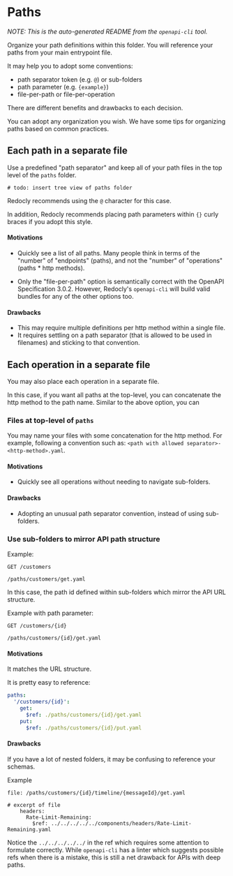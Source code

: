 # Paths

_NOTE: This is the auto-generated README from the `openapi-cli` tool._

Organize your path definitions within this folder.  You will reference your paths from your main entrypoint file.

It may help you to adopt some conventions:

* path separator token (e.g. `@`) or sub-folders
* path parameter (e.g. `{example}`)
* file-per-path or file-per-operation

There are different benefits and drawbacks to each decision.

You can adopt any organization you wish.  We have some tips for organizing paths based on common practices.

## Each path in a separate file

Use a predefined "path separator" and keep all of your path files in the top level of the `paths` folder.

```
# todo: insert tree view of paths folder
```

Redocly recommends using the `@` character for this case.

In addition, Redocly recommends placing path parameters within `{}` curly braces if you adopt this style.

#### Motivations

* Quickly see a list of all paths.  Many people think in terms of the "number" of "endpoints" (paths), and not the "number" of "operations" (paths * http methods).

* Only the "file-per-path" option is semantically correct with the OpenAPI Specification 3.0.2.  However, Redocly's `openapi-cli` will build valid bundles for any of the other options too.


#### Drawbacks

* This may require multiple definitions per http method within a single file.
* It requires settling on a path separator (that is allowed to be used in filenames) and sticking to that convention.

## Each operation in a separate file

You may also place each operation in a separate file.

In this case, if you want all paths at the top-level, you can concatenate the http method to the path name.  Similar to the above option, you can

### Files at top-level of `paths`

You may name your files with some concatenation for the http method. For example, following a convention such as: `<path with allowed separator>-<http-method>.yaml`.

#### Motivations

* Quickly see all operations without needing to navigate sub-folders.

#### Drawbacks

* Adopting an unusual path separator convention, instead of using sub-folders.

### Use sub-folders to mirror API path structure

Example:
```
GET /customers

/paths/customers/get.yaml
```

In this case, the path id defined within sub-folders which mirror the API URL structure.

Example with path parameter:
```
GET /customers/{id}

/paths/customers/{id}/get.yaml
```

#### Motivations

It matches the URL structure.

It is pretty easy to reference:

```yaml
paths:
  '/customers/{id}':
    get:
      $ref: ./paths/customers/{id}/get.yaml
    put:
      $ref: ./paths/customers/{id}/put.yaml
```

#### Drawbacks

If you have a lot of nested folders, it may be confusing to reference your schemas.

Example
```
file: /paths/customers/{id}/timeline/{messageId}/get.yaml

# excerpt of file
    headers:
      Rate-Limit-Remaining:
        $ref: ../../../../../components/headers/Rate-Limit-Remaining.yaml

```
Notice the `../../../../../` in the ref which requires some attention to formulate correctly.  While `openapi-cli` has a linter which suggests possible refs when there is a mistake, this is still a net drawback for APIs with deep paths.
